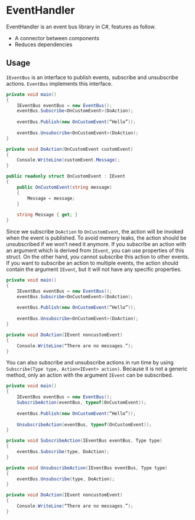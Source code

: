 # EventHandler
EventHandler is an event bus library in C#, features as follow.
* A connector between components
* Reduces dependencies
## Usage
`IEventBus` is an interface to publish events, subscribe and unsubscribe actions. `EventBus` implements this interface.
```c#
private void main()
{
    IEventBus eventBus = new EventBus();
    eventBus.Subscribe<OnCustomEvent>(DoAction);
    
    eventBus.Publish(new OnCustomEvent(“Hello”));
    
    eventBus.Unsubscribe<OnCustomEvent>(DoAction);
}

private void DoAction(OnCustomEvent customEvent)
{
    Console.WriteLine(customEvent.Message);
}

public readonly struct OnCustomEvent : IEvent
{
    public OnCustomEvent(string message)
    {
        Message = message;
    }
    
    string Message { get; }
}
```
Since we subscribe `DoAction` to `OnCustomEvent`, the action will be invoked when the event is published. To avoid memory leaks, the action should be unsubscribed if we won’t need it anymore.
If you subscribe an action with an argument which is derived from `IEvent`, you can use properties of this struct. On the other hand, you cannot subscribe this action to other events. If you want to subscribe an action to multiple events, the action should contain the argument `IEvent`, but it will not have any specific properties.
```c#
private void main()
{
    IEventBus eventBus = new EventBus();
    eventBus.Subscribe<OnCustomEvent>(DoAction);
    
    eventBus.Publish(new OnCustomEvent(“Hello”));
    
    eventBus.Unsubscribe<OnCustomEvent>(DoAction);
}

private void DoAction(IEvent noncustomEvent)
{
    Console.WriteLine(“There are no messages.”);
}
```
You can also subscribe and unsubscribe actions in run time by using `Subscribe(Type type, Action<IEvent> action)`. Because it is not a generic method, only an action with the argument `IEvent` can be subscribed.
```c#
private void main()
{
    IEventBus eventBus = new EventBus();
    SubscribeAction(eventBus, typeof(OnCustomEvent));
    
    eventBus.Publish(new OnCustomEvent(“Hello”));
    
    UnsubscribeAction(eventBus, typeof(OnCustomEvent));
}

private void SubscribeAction(IEventBus eventBus, Type type)
{
    eventBus.Subscribe(type, DoAction);
}

private void UnsubscribeAction(IEventBus eventBus, Type type)
{
    eventBus.Unsubscribe(type, DoAction);
}

private void DoAction(IEvent noncustomEvent)
{
    Console.WriteLine(“There are no messages.”);
}
```
